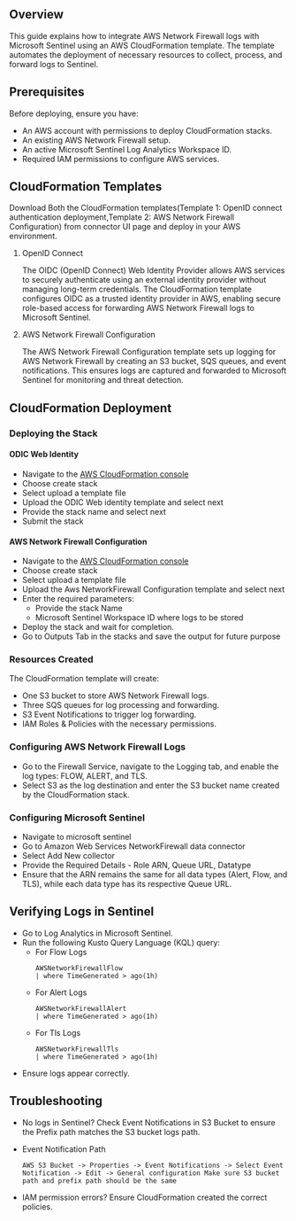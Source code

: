 
## Overview
This guide explains how to integrate AWS Network Firewall logs with Microsoft Sentinel using an AWS CloudFormation template. The template automates the deployment of necessary resources to collect, process, and forward logs to Sentinel.

## Prerequisites
Before deploying, ensure you have:
- An AWS account with permissions to deploy CloudFormation stacks.
- An existing AWS Network Firewall setup.
- An active Microsoft Sentinel Log Analytics Workspace ID.
- Required IAM permissions to configure AWS services.

## CloudFormation Templates
 Download Both the CloudFormation templates(Template 1: OpenID connect authentication deployment,Template 2: AWS Network Firewall Configuration) from connector UI page and deploy in your AWS environment.
  
1. OpenID Connect

   The OIDC (OpenID Connect) Web Identity Provider allows AWS services to securely authenticate using an external identity provider without managing long-term credentials. The CloudFormation template configures OIDC as a trusted identity provider in AWS, enabling secure role-based access for forwarding AWS Network Firewall logs to Microsoft Sentinel.
   
2. AWS Network Firewall Configuration

      The AWS Network Firewall Configuration template sets up logging for AWS Network Firewall by creating an S3 bucket, SQS queues, and event notifications. This ensures logs are captured and forwarded to Microsoft Sentinel for monitoring and threat detection.

## CloudFormation Deployment
### Deploying the Stack
#### ODIC Web Identity
- Navigate to the [AWS CloudFormation console](https://aka.ms/awsCloudFormationLink#/stacks/create)
- Choose create stack
- Select upload a template file
- Upload the ODIC Web identity template and select next
- Provide the stack name and select next
- Submit the stack

#### AWS Network Firewall Configuration

- Navigate to the [AWS CloudFormation console](https://aka.ms/awsCloudFormationLink#/stacks/create)
- Choose create stack
- Select upload a template file
- Upload the Aws NetworkFirewall Configuration template and select next
- Enter the required parameters:
     - Provide the stack Name
     - Microsoft Sentinel Workspace ID where logs to be stored
- Deploy the stack and wait for completion.
- Go to Outputs Tab in the stacks and save the output for future purpose
### Resources Created
The CloudFormation template will create:

- One S3 bucket to store AWS Network Firewall logs.
- Three SQS queues for log processing and forwarding.
- S3 Event Notifications to trigger log forwarding.
- IAM Roles & Policies with the necessary permissions.
### Configuring AWS Network Firewall Logs
- Go to the Firewall Service, navigate to the Logging tab, and enable the log types: FLOW, ALERT, and TLS.
- Select S3 as the log destination and enter the S3 bucket name created by the CloudFormation stack.
### Configuring Microsoft Sentinel
- Navigate to microsoft sentinel
- Go to Amazon Web Services NetworkFirewall data connector
- Select Add New collector
- Provide the Required Details - Role ARN, Queue URL, Datatype
- Ensure that the ARN remains the same for all data types (Alert, Flow, and TLS), while each data type has its respective Queue URL.
## Verifying Logs in Sentinel
- Go to Log Analytics in Microsoft Sentinel.
- Run the following Kusto Query Language (KQL) query:
  - For Flow Logs
    ```
    AWSNetworkFirewallFlow
    | where TimeGenerated > ago(1h)
    ```
  - For Alert Logs
    ```
    AWSNetworkFirewallAlert
    | where TimeGenerated > ago(1h)
    ```
  - For Tls Logs
    ```
    AWSNetworkFirewallTls
    | where TimeGenerated > ago(1h)
    ```
- Ensure logs appear correctly.
## Troubleshooting
- No logs in Sentinel? Check Event Notifications in S3 Bucket to ensure the Prefix path matches the S3 bucket logs path.
- Event Notification Path
  ```
  AWS S3 Bucket -> Properties -> Event Notifications -> Select Event Notification -> Edit -> General configuration Make sure S3 bucket path and prefix path should be the same
  ```
  
- IAM permission errors? Ensure CloudFormation created the correct policies.
